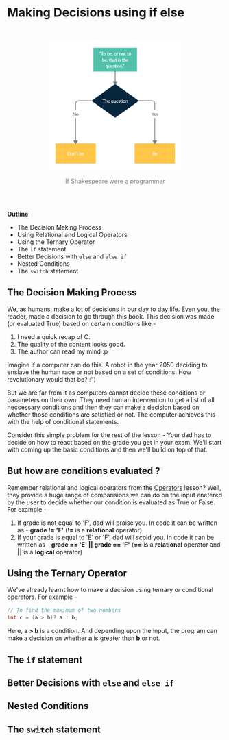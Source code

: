 # Making Decisions using if else

<div align="center" style="padding: 2rem;">
	<img src="images/conditionals.png" style = "max-height: 300px; width: auto;">
    <p style="color: gray">If Shakespeare were a programmer</p>
</div>

**Outline**

- The Decision Making Process
- Using Relational and Logical Operators
- Using the Ternary Operator
- The `if` statement
- Better Decisions with `else` and `else if`
- Nested Conditions
- The `switch` statement

## The Decision Making Process

We, as humans, make a lot of decisions in our day to day life. Even you, the reader, made a decision to go through this book. This decision was made (or evaluated True) based on certain condtions like -

1. I need a quick recap of C.
2. The quality of the content looks good.
3. The author can read my mind :p

Imagine if a computer can do this. A robot in the year 2050 deciding to enslave the human race or not based on a set of conditions. How revolutionary would that be? :")

But we are far from it as computers cannot decide these conditions or parameters on their own. They need human intervention to get a list of all neccessary conditions and then they can make a decision based on whether those conditions are satisfied or not. The computer achieves this with the help of conditional statements.

Consider this simple problem for the rest of the lesson - Your dad has to decide on how to react based on the grade you get in your exam. We'll start with coming up the basic conditions and then we'll build on top of that.

## But how are conditions evaluated ?

Remember relational and logical operators from the [Operators](https://dsc-kiit.github.io/C-tutorials/06-operators.html) lesson? Well, they provide a huge range of comparisions we can do on the input enetered by the user to decide whether our condition is evaluated as True or False. For example -

1. If grade is not equal to 'F', dad will praise you. In code it can be written as - **grade != 'F'** (**!=** is a **relational** operator)
2. If your grade is equal to 'E' or 'F', dad will scold you. In code it can be written as - **grade == 'E' || grade == 'F'** (**==** is a **relational** operator and **||** is a **logical** operator)

## Using the Ternary Operator

We've already learnt how to make a decision using ternary or conditional operators. For example -

```C
// To find the maximum of two numbers
int c = (a > b)? a : b;
```

Here, **a > b** is a condition. And depending upon the input, the program can make a decision on whether **a** is greater than **b** or not.

## The `if` statement

## Better Decisions with `else` and `else if`

## Nested Conditions

## The `switch` statement
